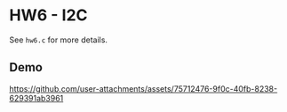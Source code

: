 # HW6 - I2C

See `hw6.c` for more details.

## Demo


https://github.com/user-attachments/assets/75712476-9f0c-40fb-8238-629391ab3961


